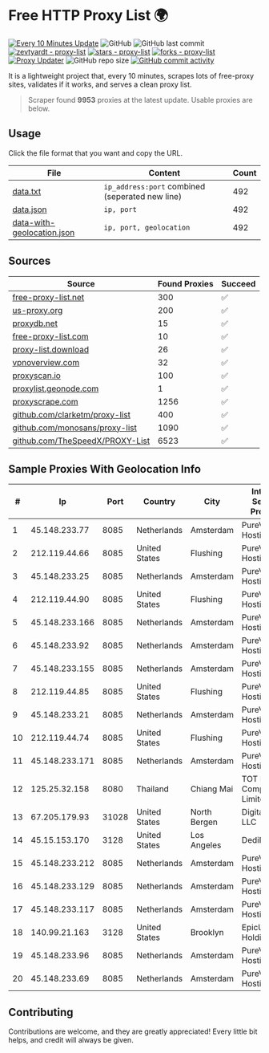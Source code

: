 
# Free HTTP Proxy List 🌍

[![Every 10 Minutes Update](https://github.com/mertguvencli/http-proxy-list/actions/workflows/main.yml/badge.svg?branch=main)](https://github.com/mertguvencli/http-proxy-list/actions/workflows/main.yml)
![GitHub](https://img.shields.io/github/license/mertguvencli/http-proxy-list)
![GitHub last commit](https://img.shields.io/github/last-commit/mertguvencli/http-proxy-list)
[![zevtyardt - proxy-list](https://img.shields.io/static/v1?label=zevtyardt&message=proxy-list&color=blue&logo=github)](https://github.com/zevtyardt/proxy-list "Go to GitHub repo")
[![stars - proxy-list](https://img.shields.io/github/stars/zevtyardt/proxy-list?style=social)](https://github.com/zevtyardt/proxy-list)
[![forks - proxy-list](https://img.shields.io/github/forks/zevtyardt/proxy-list?style=social)](https://github.com/zevtyardt/proxy-list)
[![Proxy Updater](https://github.com/zevtyardt/proxy-list/workflows/Proxy%20Updater/badge.svg)](https://github.com/zevtyardt/proxy-list/actions?query=workflow:"Proxy+Updater")
![GitHub repo size](https://img.shields.io/github/repo-size/zevtyardt/proxy-list)
[![GitHub commit activity](https://img.shields.io/github/commit-activity/m/zevtyardt/proxy-list?logo=commits)](https://github.com/zevtyardt/proxy-list/commits/main)

It is a lightweight project that, every 10 minutes, scrapes lots of free-proxy sites, validates if it works, and serves a clean proxy list.

> Scraper found **9953** proxies at the latest update. Usable proxies are below.

## Usage

Click the file format that you want and copy the URL.

|File|Content|Count|
|----|-------|-----|
|[data.txt](https://raw.githubusercontent.com/mertguvencli/http-proxy-list/main/proxy-list/data.txt)|`ip_address:port` combined (seperated new line)|492|
|[data.json](https://raw.githubusercontent.com/mertguvencli/http-proxy-list/main/proxy-list/data.json)|`ip, port`|492|
|[data-with-geolocation.json](https://raw.githubusercontent.com/mertguvencli/http-proxy-list/main/proxy-list/data-with-geolocation.json)|`ip, port, geolocation`|492|

## Sources

|Source|Found Proxies|Succeed|
|------|-------------|-------|
|[free-proxy-list.net](https://free-proxy-list.net)|300|✅|
|[us-proxy.org](https://www.us-proxy.org)|200|✅|
|[proxydb.net](http://proxydb.net)|15|✅|
|[free-proxy-list.com](https://free-proxy-list.com/?page=&port=&type%5B%5D=http&type%5B%5D=https&up_time=0&search=Search)|10|✅|
|[proxy-list.download](https://www.proxy-list.download/HTTP)|26|✅|
|[vpnoverview.com](https://vpnoverview.com/privacy/anonymous-browsing/free-proxy-servers)|32|✅|
|[proxyscan.io](https://www.proxyscan.io)|100|✅|
|[proxylist.geonode.com](https://proxylist.geonode.com/api/proxy-list?limit=300&page=1&sort_by=lastChecked&sort_type=desc&protocols=http,https)|1|✅|
|[proxyscrape.com](https://api.proxyscrape.com/v2/?request=displayproxies&protocol=http&timeout=10000&country=all&ssl=all&anonymity=all)|1256|✅|
|[github.com/clarketm/proxy-list](https://raw.githubusercontent.com/clarketm/proxy-list/master/proxy-list-raw.txt)|400|✅|
|[github.com/monosans/proxy-list](https://raw.githubusercontent.com/monosans/proxy-list/main/proxies/http.txt)|1090|✅|
|[github.com/TheSpeedX/PROXY-List](https://raw.githubusercontent.com/TheSpeedX/PROXY-List/master/http.txt)|6523|✅|


## Sample Proxies With Geolocation Info

|#|Ip|Port|Country|City|Internet Service Provider|
|-|--|----|-------|----|-------------------------|
|1|45.148.233.77|8085|Netherlands|Amsterdam|PureVoltage Hosting Inc.|
|2|212.119.44.66|8085|United States|Flushing|PureVoltage Hosting Inc.|
|3|45.148.233.25|8085|Netherlands|Amsterdam|PureVoltage Hosting Inc.|
|4|212.119.44.90|8085|United States|Flushing|PureVoltage Hosting Inc.|
|5|45.148.233.166|8085|Netherlands|Amsterdam|PureVoltage Hosting Inc.|
|6|45.148.233.92|8085|Netherlands|Amsterdam|PureVoltage Hosting Inc.|
|7|45.148.233.155|8085|Netherlands|Amsterdam|PureVoltage Hosting Inc.|
|8|212.119.44.85|8085|United States|Flushing|PureVoltage Hosting Inc.|
|9|45.148.233.21|8085|Netherlands|Amsterdam|PureVoltage Hosting Inc.|
|10|212.119.44.74|8085|United States|Flushing|PureVoltage Hosting Inc.|
|11|45.148.233.171|8085|Netherlands|Amsterdam|PureVoltage Hosting Inc.|
|12|125.25.32.158|8080|Thailand|Chiang Mai|TOT Public Company Limited|
|13|67.205.179.93|31028|United States|North Bergen|DigitalOcean, LLC|
|14|45.15.153.170|3128|United States|Los Angeles|DediPath|
|15|45.148.233.212|8085|Netherlands|Amsterdam|PureVoltage Hosting Inc.|
|16|45.148.233.129|8085|Netherlands|Amsterdam|PureVoltage Hosting Inc.|
|17|45.148.233.117|8085|Netherlands|Amsterdam|PureVoltage Hosting Inc.|
|18|140.99.21.163|3128|United States|Brooklyn|EpicUp Holdings Inc|
|19|45.148.233.96|8085|Netherlands|Amsterdam|PureVoltage Hosting Inc.|
|20|45.148.233.69|8085|Netherlands|Amsterdam|PureVoltage Hosting Inc.|



## Contributing

Contributions are welcome, and they are greatly appreciated! Every
little bit helps, and credit will always be given.

